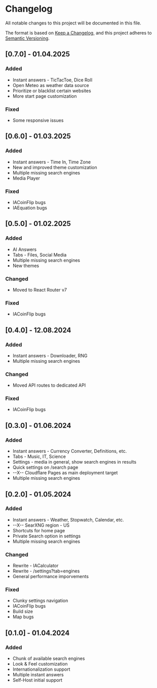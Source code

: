 # Changelog

All notable changes to this project will be documented in this file.

The format is based on [Keep a Changelog](https://keepachangelog.com/en/1.0.0/),
and this project adheres to [Semantic Versioning](https://semver.org/spec/v2.0.0.html).

## [0.7.0] - 01.04.2025

### Added

- Instant answers - TicTacToe, Dice Roll
- Open Meteo as weather data source
- Prioritize or blacklist certain websites
- More start page customization

### Fixed

- Some responsive issues

## [0.6.0] - 01.03.2025

### Added

- Instant answers - Time In, Time Zone
- New and improved theme customization
- Multiple missing search engines
- Media Player

### Fixed

- IACoinFlip bugs
- IAEquation bugs

## [0.5.0] - 01.02.2025

### Added

- AI Answers
- Tabs - Files, Social Media
- Multiple missing search engines
- New themes

### Changed

- Moved to React Router v7

### Fixed

- IACoinFlip bugs

## [0.4.0] - 12.08.2024

### Added

- Instant answers - Downloader, RNG
- Multiple missing search engines

### Changed

- Moved API routes to dedicated API

### Fixed

- IACoinFlip bugs

## [0.3.0] - 01.06.2024

### Added

- Instant answers - Currency Converter, Definitions, etc.
- Tabs - Music, IT, Science
- Settings - media in general, show search engines in results
- Quick settings on /search page
- --X-- Cloudflare Pages as main deployment target
- Multiple missing search engines

## [0.2.0] - 01.05.2024

### Added

- Instant answers - Weather, Stopwatch, Calendar, etc.
- --X-- SearXNG region - US
- Shortcuts for home page
- Private Search option in settings
- Multiple missing search engines

### Changed

- Rewrite - IACalculator
- Rewrite - /settings?tab=engines
- General performance imporvements

### Fixed

- Clunky settings navigation
- IACoinFlip bugs
- Build size
- Map bugs

## [0.1.0] - 01.04.2024

### Added

- Chunk of available search engines
- Look & Feel customization
- Internationalization support
- Multiple instant answers
- Self-Host initial support
